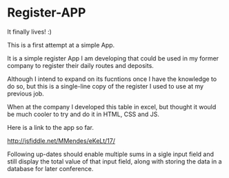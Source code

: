 Register-APP
============
It finally lives! :)

This is a first attempt at a simple App.

It is a simple register App I am developing that could be used in my former company to register their daily
routes and deposits.

Although I intend to expand on its fucntions once I have the knowledge to do so, but this is a single-line copy of the register I used to use at my previous job. 

When at the company I developed this table in excel, but thought it would be much cooler to try and do it in HTML, CSS and JS.

Here is a link to the app so far.

http://jsfiddle.net/MMendes/eKeLt/17/

Following up-dates should enable multiple sums in a sigle input field and still display the total value of that input field, along with storing the data in a database for later conference.



